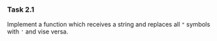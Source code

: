 ### Task 2.1
Implement a function which receives a string and replaces all `"` symbols
with `'` and vise versa.
